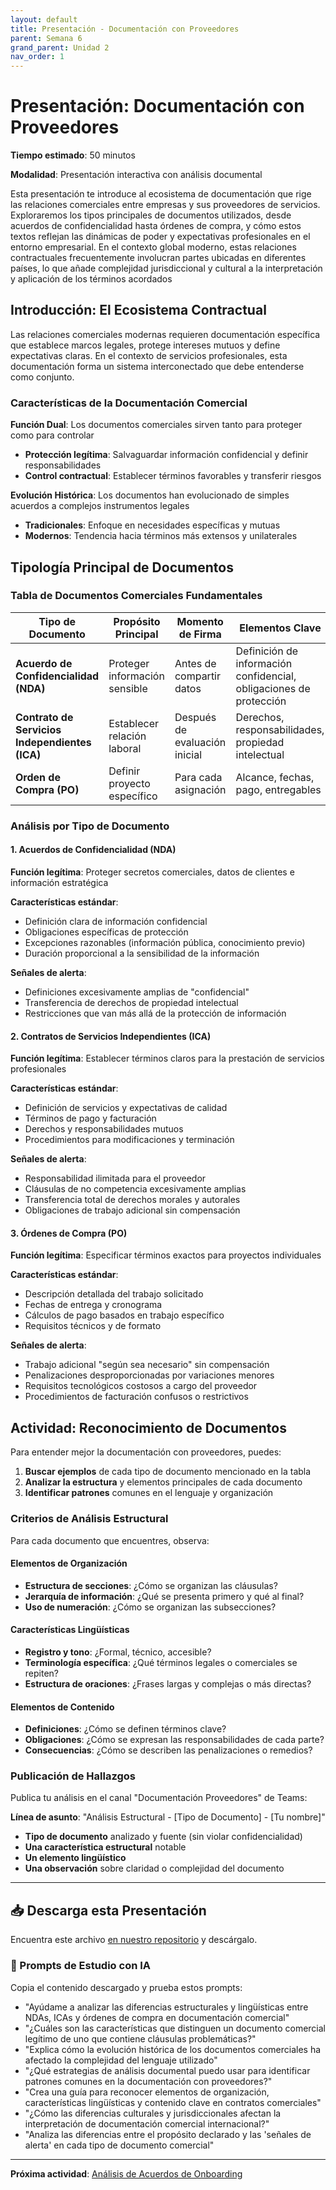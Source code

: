 ```yaml
---
layout: default
title: Presentación - Documentación con Proveedores
parent: Semana 6
grand_parent: Unidad 2
nav_order: 1
---
```


# Presentación: Documentación con Proveedores

**Tiempo estimado**: 50 minutos

**Modalidad**: Presentación interactiva con análisis documental

Esta presentación te introduce al ecosistema de documentación que rige las relaciones comerciales entre empresas y sus proveedores de servicios. Exploraremos los tipos principales de documentos utilizados, desde acuerdos de confidencialidad hasta órdenes de compra, y cómo estos textos reflejan las dinámicas de poder y expectativas profesionales en el entorno empresarial. En el contexto global moderno, estas relaciones contractuales frecuentemente involucran partes ubicadas en diferentes países, lo que añade complejidad jurisdiccional y cultural a la interpretación y aplicación de los términos acordados

## Introducción: El Ecosistema Contractual

Las relaciones comerciales modernas requieren documentación específica que establece marcos legales, protege intereses mutuos y define expectativas claras. En el contexto de servicios profesionales, esta documentación forma un sistema interconectado que debe entenderse como conjunto.

### Características de la Documentación Comercial

**Función Dual**: Los documentos comerciales sirven tanto para proteger como para controlar
- **Protección legítima**: Salvaguardar información confidencial y definir responsabilidades
- **Control contractual**: Establecer términos favorables y transferir riesgos

**Evolución Histórica**: Los documentos han evolucionado de simples acuerdos a complejos instrumentos legales
- **Tradicionales**: Enfoque en necesidades específicas y mutuas
- **Modernos**: Tendencia hacia términos más extensos y unilaterales

## Tipología Principal de Documentos

### Tabla de Documentos Comerciales Fundamentales

| **Tipo de Documento** | **Propósito Principal** | **Momento de Firma** | **Elementos Clave** | **Duración Típica** |
|---|---|---|---|---|
| **Acuerdo de Confidencialidad (NDA)** | Proteger información sensible | Antes de compartir datos | Definición de información confidencial, obligaciones de protección | Perpetua o por período específico |
| **Contrato de Servicios Independientes (ICA)** | Establecer relación laboral | Después de evaluación inicial | Derechos, responsabilidades, propiedad intelectual | 6 meses a varios años |
| **Orden de Compra (PO)** | Definir proyecto específico | Para cada asignación | Alcance, fechas, pago, entregables | Por proyecto individual |

### Análisis por Tipo de Documento

#### 1. Acuerdos de Confidencialidad (NDA)

**Función legítima**: Proteger secretos comerciales, datos de clientes e información estratégica

**Características estándar**:
- Definición clara de información confidencial
- Obligaciones específicas de protección
- Excepciones razonables (información pública, conocimiento previo)
- Duración proporcional a la sensibilidad de la información

**Señales de alerta**:
- Definiciones excesivamente amplias de "confidencial"
- Transferencia de derechos de propiedad intelectual
- Restricciones que van más allá de la protección de información

#### 2. Contratos de Servicios Independientes (ICA)

**Función legítima**: Establecer términos claros para la prestación de servicios profesionales

**Características estándar**:
- Definición de servicios y expectativas de calidad
- Términos de pago y facturación
- Derechos y responsabilidades mutuos
- Procedimientos para modificaciones y terminación

**Señales de alerta**:
- Responsabilidad ilimitada para el proveedor
- Cláusulas de no competencia excesivamente amplias
- Transferencia total de derechos morales y autorales
- Obligaciones de trabajo adicional sin compensación

#### 3. Órdenes de Compra (PO)

**Función legítima**: Especificar términos exactos para proyectos individuales

**Características estándar**:
- Descripción detallada del trabajo solicitado
- Fechas de entrega y cronograma
- Cálculos de pago basados en trabajo específico
- Requisitos técnicos y de formato

**Señales de alerta**:
- Trabajo adicional "según sea necesario" sin compensación
- Penalizaciones desproporcionadas por variaciones menores
- Requisitos tecnológicos costosos a cargo del proveedor
- Procedimientos de facturación confusos o restrictivos

## Actividad: Reconocimiento de Documentos

Para entender mejor la documentación con proveedores, puedes:

1. **Buscar ejemplos** de cada tipo de documento mencionado en la tabla
2. **Analizar la estructura** y elementos principales de cada documento
3. **Identificar patrones** comunes en el lenguaje y organización

### Criterios de Análisis Estructural

Para cada documento que encuentres, observa:

#### Elementos de Organización
- **Estructura de secciones**: ¿Cómo se organizan las cláusulas?
- **Jerarquía de información**: ¿Qué se presenta primero y qué al final?
- **Uso de numeración**: ¿Cómo se organizan las subsecciones?

#### Características Lingüísticas
- **Registro y tono**: ¿Formal, técnico, accesible?
- **Terminología específica**: ¿Qué términos legales o comerciales se repiten?
- **Estructura de oraciones**: ¿Frases largas y complejas o más directas?

#### Elementos de Contenido
- **Definiciones**: ¿Cómo se definen términos clave?
- **Obligaciones**: ¿Cómo se expresan las responsabilidades de cada parte?
- **Consecuencias**: ¿Cómo se describen las penalizaciones o remedios?

### Publicación de Hallazgos

Publica tu análisis en el canal "Documentación Proveedores" de Teams:

**Línea de asunto**: "Análisis Estructural - [Tipo de Documento] - [Tu nombre]"

- **Tipo de documento** analizado y fuente (sin violar confidencialidad)
- **Una característica estructural** notable
- **Un elemento lingüístico**
- **Una observación** sobre claridad o complejidad del documento

---

## 📥 Descarga esta Presentación

Encuentra este archivo [en nuestro repositorio](https://github.com/alainamb/uic_tr14-comercial-publicitaria/blob/main/unidad2/semana6/presentacion-documentacion-proveedores.md) y descárgalo.

### 🤖 Prompts de Estudio con IA

Copia el contenido descargado y prueba estos prompts:

- "Ayúdame a analizar las diferencias estructurales y lingüísticas entre NDAs, ICAs y órdenes de compra en documentación comercial"
- "¿Cuáles son las características que distinguen un documento comercial legítimo de uno que contiene cláusulas problemáticas?"
- "Explica cómo la evolución histórica de los documentos comerciales ha afectado la complejidad del lenguaje utilizado"
- "¿Qué estrategias de análisis documental puedo usar para identificar patrones comunes en la documentación con proveedores?"
- "Crea una guía para reconocer elementos de organización, características lingüísticas y contenido clave en contratos comerciales"
- "¿Cómo las diferencias culturales y jurisdiccionales afectan la interpretación de documentación comercial internacional?"
- "Analiza las diferencias entre el propósito declarado y las 'señales de alerta' en cada tipo de documento comercial"

---

**Próxima actividad**: [Análisis de Acuerdos de Onboarding](analisis-acuerdos-onboarding.md)

